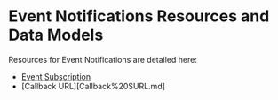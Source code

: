 # Event Notifications Resources and Data Models

Resources for Event Notifications are detailed here:

* [Event Subscription](Event%20Subscription.md)
* [Callback URL][Callback%20SURL.md]